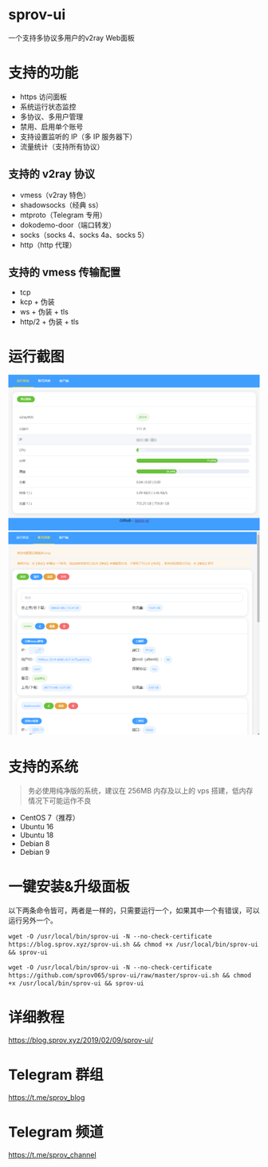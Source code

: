 # sprov-ui
 一个支持多协议多用户的v2ray Web面板
 
# 支持的功能
 - https 访问面板
 - 系统运行状态监控
 - 多协议、多用户管理
 - 禁用、启用单个账号
 - 支持设置监听的 IP（多 IP 服务器下）
 - 流量统计（支持所有协议）
 
## 支持的 v2ray 协议
 - vmess（v2ray 特色）
 - shadowsocks（经典 ss）
 - mtproto（Telegram 专用）
 - dokodemo-door（端口转发）
 - socks（socks 4、socks 4a、socks 5）
 - http（http 代理）

## 支持的 vmess 传输配置
 - tcp
 - kcp + 伪装
 - ws + 伪装 + tls
 - http/2 + 伪装 + tls
 
# 运行截图
![1.png](1.png)
![2.png](2.png)

# 支持的系统
>务必使用纯净版的系统，建议在 256MB 内存及以上的 vps 搭建，低内存情况下可能运作不良
 - CentOS 7（推荐）
 - Ubuntu 16
 - Ubuntu 18
 - Debian 8
 - Debian 9

# 一键安装&升级面板

以下两条命令皆可，两者是一样的，只需要运行一个，如果其中一个有错误，可以运行另外一个。
```
wget -O /usr/local/bin/sprov-ui -N --no-check-certificate https://blog.sprov.xyz/sprov-ui.sh && chmod +x /usr/local/bin/sprov-ui && sprov-ui
```
```
wget -O /usr/local/bin/sprov-ui -N --no-check-certificate https://github.com/sprov065/sprov-ui/raw/master/sprov-ui.sh && chmod +x /usr/local/bin/sprov-ui && sprov-ui

```
# 详细教程
https://blog.sprov.xyz/2019/02/09/sprov-ui/

# Telegram 群组
https://t.me/sprov_blog

# Telegram 频道
https://t.me/sprov_channel
